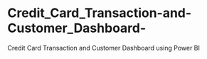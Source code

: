 # Credit_Card_Transaction-and-Customer_Dashboard-
Credit Card Transaction and Customer Dashboard using Power BI
